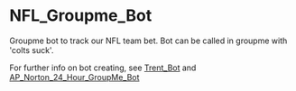 # NFL_Groupme_Bot

Groupme bot to track our NFL team bet. Bot can be called in groupme with 'colts suck'.

For further info on bot creating, see [Trent_Bot](https://github.com/trentprynn/TrentBot) and [AP_Norton_24_Hour_GroupMe_Bot](http://www.apnorton.com/blog/2017/02/28/How-I-wrote-a-Groupme-Chatbot-in-24-hours/)
